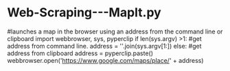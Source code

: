 # Web-Scraping---MapIt.py
#launches a map in the browser using an address from the command line or clipboard
import webbrowser, sys, pyperclip
if len(sys.argv) >1:
    #get address from command line.
    address = ''.join(sys.argv[1:])
else:
    #get address from clipboard
    address = pyperclip.paste()
webbrowser.open('https://www.google.com/maps/place/' + address)
